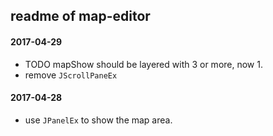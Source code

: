 ## readme of map-editor




#### 2017-04-29

- TODO mapShow should be layered with 3 or more, now 1.
- remove `JScrollPaneEx`

#### 2017-04-28

- use `JPanelEx` to show the map area.


